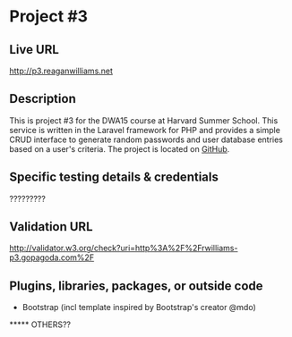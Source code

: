 # Project #3

## Live URL
<http://p3.reaganwilliams.net>

## Description
This is project #3 for the DWA15 course at Harvard Summer School. This service is written in the Laravel framework for PHP and provides a simple CRUD interface to generate random passwords and user database entries based on a user's criteria. The project is located on [GitHub](https://github.com/reagan83/s15-p3).

## Specific testing details & credentials
?????????



## Validation URL
<http://validator.w3.org/check?uri=http%3A%2F%2Frwilliams-p3.gopagoda.com%2F>

## Plugins, libraries, packages, or outside code
* Bootstrap (incl template inspired by Bootstrap's creator @mdo)


***** OTHERS??